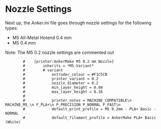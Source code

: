 # Nozzle Settings
Next up, the _Anker.ini_ file goes through nozzle settings for the following types:
- M5 All-Metal Hotend 0.4 mm
- M5 0.4 mm

Note: The M5 0.2 nozzle settings are commented out
```
        #    [printer:AnkerMake M5 0.2 mm Nozzle]
        #        inherits = *M5-Variant*
        #        # variant
        #            extruder_colour = #F1C5CB
        #            printer_variant = 0.2
        #            nozzle_diameter = 0.2
        #            min_layer_height = 0.04
        #            max_layer_height = 0.16
        #        
        #            printer_notes = MACHINE_COMPATIBLE\n MACHINE_M5_\n F_PLA+\n P_PRECISION P_NORMAL P_FAST\n
        #            default_print_profile = M5 0.2mm - PLA+ Basic - NORMAL
        #            default_filament_profile = AnkerMake PLA+ Basic (White)
```